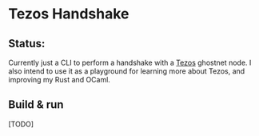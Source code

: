# Tezos Handshake

## Status:

Currently just a CLI to perform a handshake with a [Tezos](https://tezos.gitlab.io/index.html) ghostnet node.
I also intend to use it as a playground for learning more about Tezos, and improving my Rust and OCaml.

## Build & run

[TODO]
